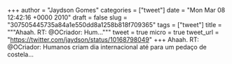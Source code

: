 
+++
author = "Jaydson Gomes"
categories = ["tweet"]
date = "Mon Mar 08 12:42:16 +0000 2010"
draft = false
slug = "307505445735a84a1e550dd8a1258b818f709365"
tags = ["tweet"]
title = """Ahaah. RT: @OCriador: Hum..."""
tweet = true
micro = true
tweet_url = "https://twitter.com/jaydson/status/10168798049"
+++
Ahaah. RT: @OCriador: Humanos criam dia internacional até para um pedaço de costela...
